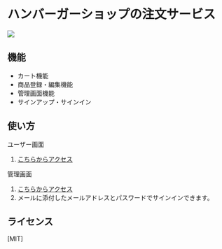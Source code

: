 # ハンバーガーショップの注文サービス

![](https://firebasestorage.googleapis.com/v0/b/hamburger-shop-45f18.appspot.com/o/images%2Fhamburger-shop.png?alt=media&token=44b92581-10ac-4b01-9acf-07648735e6d3)


## 機能

- カート機能
- 商品登録・編集機能
- 管理画面機能
- サインアップ・サインイン

## 使い方

ユーザー画面
1. [こちらからアクセス](https://portfolio-virid-rho-27.vercel.app/)

管理画面
1. [こちらからアクセス](https://portfolio-virid-rho-27.vercel.app/dashboard/signin)
2. メールに添付したメールアドレスとパスワードでサインインできます。

## ライセンス

[MIT]
